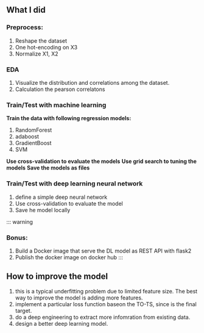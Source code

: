 ## What I did

### Preprocess:
1. Reshape the dataset 
2. One hot-encoding on X3 
3. Normalize X1, X2

### EDA
1. Visualize the distribution and correlations among the dataset. 
2. Calculation the pearson correlatons

### Train/Test with machine learning 
**Train the data with following regression models:**
1. RandomForest
2. adaboost
3. GradientBoost
4. SVM

**Use cross-validation to evaluate the models** 
**Use grid search to tuning the models** 
**Save the models as files** 

### Train/Test with deep learning neural network 
1. define a simple deep neural network
2. Use cross-validation to evaluate the model
3. Save he model locally

::: warning
### Bonus:
1. Build a Docker image that serve the DL model as REST API with flask2
2. Publish the docker image on docker hub
:::


## How to improve the model
1. this is a typical underfitting problem due to limited feature size. The best way to improve the model is adding more features.
2. implement a particular loss function baseon the TO-TS, since is the final target.
2. do a deep engineering to extract more infomration from existing data.
3. design a better deep learning model.
